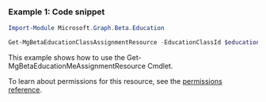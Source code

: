 ### Example 1: Code snippet

```powershell
Import-Module Microsoft.Graph.Beta.Education

Get-MgBetaEducationClassAssignmentResource -EducationClassId $educationClassId -EducationAssignmentId $educationAssignmentId
```
This example shows how to use the Get-MgBetaEducationMeAssignmentResource Cmdlet.

To learn about permissions for this resource, see the [permissions reference](/graph/permissions-reference).

